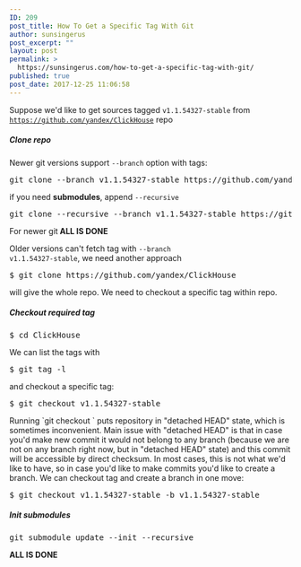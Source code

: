 ```yaml
---
ID: 209
post_title: How To Get a Specific Tag With Git
author: sunsingerus
post_excerpt: ""
layout: post
permalink: >
  https://sunsingerus.com/how-to-get-a-specific-tag-with-git/
published: true
post_date: 2017-12-25 11:06:58
---
```

Suppose we'd like to get sources tagged <code>v1.1.54327-stable</code> from <code>https://github.com/yandex/ClickHouse</code> repo
<h5>Clone repo</h5>
Newer git versions support <code>--branch</code> option with tags:
<pre>git clone --branch v1.1.54327-stable https://github.com/yandex/ClickHouse ClickHouse-1.1.54327-stable
</pre>
if you need <strong>submodules</strong>, append <code>--recursive</code>
<pre>git clone --recursive --branch v1.1.54327-stable https://github.com/yandex/ClickHouse ClickHouse-1.1.54327-stable
</pre>
For newer git<strong> ALL IS DONE</strong>

Older versions can't fetch tag with <code>--branch v1.1.54327-stable</code>, we need another approach
<pre>$ git clone https://github.com/yandex/ClickHouse
</pre>
will give the whole repo. We need to checkout a specific tag within repo.
<h5>Checkout required tag</h5>
<pre>$ cd ClickHouse
</pre>
We can list the tags with
<pre>$ git tag -l
</pre>
and checkout a specific tag:
<pre>$ git checkout v1.1.54327-stable
</pre>
Running `git checkout <tag>` puts repository in "detached HEAD" state, which is sometimes inconvenient. Main issue with "detached HEAD" is that in case you'd make new commit it would not belong to any branch (because we are not on any branch right now, but in "detached HEAD" state) and this commit will be accessible by direct checksum. In most cases, this is not what we'd like to have, so in case you'd like to make commits you'd like to create a branch.
We can checkout tag and create a branch in one move:
<pre>$ git checkout v1.1.54327-stable -b v1.1.54327-stable
</pre>
<h5>Init submodules</h5>
<pre>git submodule update --init --recursive
</pre>
<strong>ALL IS DONE</strong>